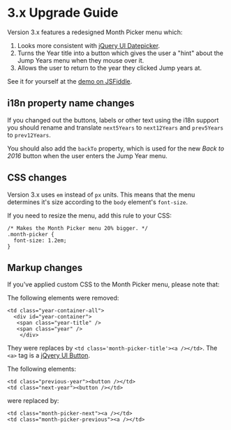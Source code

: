 # 3.x Upgrade Guide

Version 3.x features a redesigned Month Picker menu which:

1. Looks more consistent with [jQuery UI Datepicker](https://jqueryui.com/datepicker/).
2. Turns the Year title into a button which gives the user a "hint" about
the Jump Years menu when they mouse over it.
3. Allows the user to return to the year they clicked Jump years at.

See it for yourself at the [demo on JSFiddle](http://jsfiddle.net/kidsysco/JeZap/).

##  i18n property name changes
If you changed out the buttons, labels or other text using the
i18n support you should rename and translate `next5Years` to `next12Years`
and `prev5Years` to `prev12Years`.

You should also add the `backTo` property, which is used for the
new *Back to 2016* button when the user enters the Jump Year menu.

##  CSS changes
Version 3.x uses `em` instead of `px` units.
This means that the menu determines it's size according to the
`body` element's `font-size`.

If you need to resize the menu, add this rule to your CSS:
```
/* Makes the Month Picker menu 20% bigger. */
.month-picker {
  font-size: 1.2em;
}
```

##  Markup changes
If you've applied custom CSS to the Month Picker menu, please note that:

The following elements were removed:
```
<td class="year-container-all">
  <div id="year-container">
   <span class="year-title" />
   <span class="year" />
    </div>
```
They were replaces by `<td class='month-picker-title'><a /></td>`.
The `<a>` tag is a [jQyery UI Button](https://jqueryui.com/button/).

The following elements:
```
<td class="previous-year"><button /></td>
<td class="next-year"><button /></td>
```
were replaced by:
```
<td class="month-picker-next"><a /></td>
<td class="month-picker-previous"><a /></td>
```
